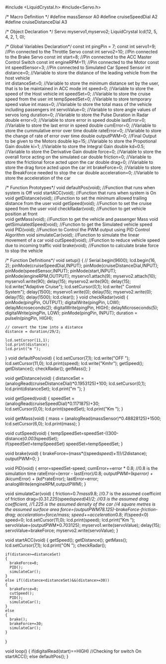 
#include <LiquidCrystal.h>
#include<Servo.h>

/* Macro Definition  */
#define massSensor				A0
#define cruiseSpeedDial 		A2
#define cruiseDistanceDial 		A3

/* Object Declaration */
Servo myservo1,myservo2;
LiquidCrystal lcd(12, 5, 4, 2, 1, 0);

/* Global Variables Declaration*/
const int pingPin = 7; 
const int servo1=9;				//Pin connected to the Throttle Servo
const int servo2=10;			//Pin connected to the Brake Servo
const int start=8;				//Pin connected to the ACC Master Control Switch
const int engineRPM=11;			//Pin connected to the Motor
const int speedSensor=3;		//Pin connected to Simulated Car Speed Sensor
int distance=0;					//Variable to store the distance of the leading vehicle from the host vehicle			
int distanceSet=0;				//Variable to store the minimum distance set by the user, that is to be maintained in ACC mode
int speed=0;					//Variable to store the speed of the Host vehicle
int speedSet=0;					//Variable to store the cruise speed from the user
int tempSpeedSet=0;				//Variable to store temporary speed value
int mass=0;						//Variable to store the total mass of the vehicle including passengers
int servoValue=0;				//Variable to store angle values of servos
long duration=0;				//Variable to store the Pulse Duration in Radar
double error=0;					//Variable to store error in speed
double lastError=0;				//Variable to store the last error in speed	
double cumError=0;				//Variable to store the cummulative error over time
double rateError=0;				//Variable to store the change of rate of error over time
double outputPWM=0;				//Final Output to be given to the Motors
double kp=15;					//Variable to store the Propotional Gain
double ki=1;					//Variable to store the Integral Gain
double kd=0.5;					//Variable to store the Derivative Gain
double force=0;					//Variable to store the overall force acting on the simulated car
double friction=0;				//Variable to store the frictional force acted upon the car
double drag=0;					//Variable to store the drag force acted upon the car
int brakeForce=0;			//Variable to store the BreakForce needed to stop the car
double acceleration=0;			//Variable to store the acceleration of the car

/* Function Prototypes*/
void defaultPos(void);			//Function that runs when system is Off
void startACC(void);			//Function that runs when system is On
void getDistance(void);			//Function to set the minimum allowed trailing distance from the user
void getSpeed(void);			//Function to set the cruise speed from the user
void checkRadar(void);			//Function to get vehicle position at front  
void getMass(void);				//Function to get the vehicle and passenger Mass
void getSimulatedSpeed(void);	//Function to get the Simulated vehicle speed
void PID(void);					//Function to Control the PWM output using PID Control Algorithm
void simulateCar(void);			//Function to simulate the linear movement of a car
void cutSpeed(void);			//Function to reduce vehicle speed due to incoming traffic
void brake(void);				//Function to calculate brake force to stop the vehicle

/* Function Definitions*/
void setup()
{
//  Serial.begin(9600);
  lcd.begin(16, 2);
  pinMode(cruiseSpeedDial,INPUT);
  pinMode(cruiseDistanceDial,INPUT);
  pinMode(speedSensor,INPUT);
  pinMode(start,INPUT);
  pinMode(engineRPM,OUTPUT);
  myservo1.attach(9);
  myservo2.attach(10);
  myservo1.write(90);
  delay(15);
  myservo2.write(90);
  delay(15);
  lcd.write("Adaptive Cruise");
  lcd.setCursor(0,1);
  lcd.write(" Control System");
  delay(1500);
  myservo1.write(0);
  delay(15);
  myservo2.write(0);
  delay(15);
  delay(1500);
  lcd.clear();
}
void checkRadar(void)
{
	pinMode(pingPin, OUTPUT);
    digitalWrite(pingPin, LOW);
    delayMicroseconds(2);
    digitalWrite(pingPin, HIGH);
    delayMicroseconds(5);
    digitalWrite(pingPin, LOW);
    pinMode(pingPin, INPUT);
    duration = pulseIn(pingPin, HIGH);

    // convert the time into a distance
    distance = duration/29/2;

    lcd.setCursor(11,1);
  	lcd.print(distance);
  	lcd.print("m ");
  	
}
void defaultPos(void)
{
  	lcd.setCursor(7,1);
  	lcd.write("OFF ");
  	lcd.setCursor(11,0);
  	lcd.print(speed);
  	lcd.write("Kmhr");
  	getSpeed();
  	getDistance();
  	checkRadar();
  	getMass();
}

void getDistance(void)
{
	distanceSet = (analogRead(cruiseDistanceDial)*0.1953125)+100;
  	lcd.setCursor(0,1);
    lcd.print(distanceSet);
    lcd.print("m ");
}
 
void getSpeed(void)
{
	speedSet = (analogRead(cruiseSpeedDial)*0.1171875)+30;	
  	lcd.setCursor(0,0);
    lcd.print(speedSet);
    lcd.print("Km ");
}

void getMass(void)
{
	mass = (analogRead(massSensor)*0.48828125)+1500;	
  	lcd.setCursor(6,0);
    lcd.print(mass);
}

void cutSpeed(void)
{
	tempSpeedSet=speedSet-((300-distance)*0.003*speedSet);  
  	if(speedSet!=tempSpeedSet)
      speedSet=tempSpeedSet;
}

void brake(void)
{
	brakeForce=(mass*((speed*speed)+1))/(2*distance);
  	outputPWM=0;
}

void PID(void)
{
	error=speedSet-speed;
  	cumError+=error * 0.8; 		//0.8 is the simulation time
  	rateError=(error - lastError)/0.8;
  	outputPWM=(kp*error) + (ki*cumError) + (kd*rateError);
  	lastError=error;
    analogWrite(engineRPM,outputPWM);
}

void simulateCar(void)
{
  	friction=0.7*mass*9.8;				//0.7 is the assumed coefficint of friction
  	drag=(0.3*1.225*(speed*speed)*4)/2;	//03 is the assumed drag coefficient, 
      									//1.225 is the assumed density of the car
      									//4 square metres is the assumed surface area
	force=(outputPWM*78.125)-brakeForce-friction-drag;
  	acceleration=force/mass;
  	speed+=acceleration*0.8;
  	if(speed<0)
      speed=0;
  	lcd.setCursor(11,0);
    lcd.print(speed);
    lcd.print("Km ");
  	servoValue=(outputPWM*0.703125);
  	myservo1.write(servoValue);
  	delay(15);
  	servoValue=brakeForce;
  	myservo2.write(servoValue);
}



void startACC(void)
{
  	getSpeed();
  	getDistance();
  	getMass();
  	lcd.setCursor(7,1);
   	lcd.print("ON ");
  	checkRadar();
  
  	if(distance>=distanceSet)
    {
      brakeForce=0;
      PID();
	  simulateCar();
    }
  	else if((distance<distanceSet)&&(distance>=30))
    {
      brakeForce=0;
      cutSpeed();
      PID();
	  simulateCar();
    }
  	else
    {
      brake();
      brakeForce+=30;
      simulateCar();
    }

}

void loop()
{
	if(digitalRead(start)==HIGH)	//Checking for switch On
  		startACC();
  	else
      	defaultPos();
}
